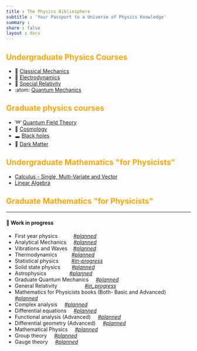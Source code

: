 ```yaml
---
title : The Physics Bibliosphere
subtitle : 'Your Passport to a Universe of Physics Knowledge'
summary :
share : false
layout : docs
---
```


## <span style="color:orange">  Undergraduate Physics Courses </span>

- :apple: [Classical Mechanics]({{<ref"ug/cm">}}) 
- :magnet: [Electrodynamics]({{<ref"ug/ed">}})
- :rocket: [Special Relativity]({{<ref"ug/sr">}})
- :atom: [Quantum Mechanics]({{<ref"ug/qm">}})

## <span style="color:orange">  Graduate physics courses </span>

- :loop: [Quantum Field Theory]({{<ref"grad/qft">}})
- :milky_way: [Cosmology]({{<ref"grad/cosmology">}})  
- :hole: [Black holes]({{<ref"grad/bh">}})
- :flashlight: [Dark Matter]({{ref"grad/dm"}})


## <span style="color:orange"> Undergraduate Mathematics "for Physicists" </span>
- [Calculus - Single, Multi-Variate and Vector]({{<ref"math/calculus">}})
- [Linear Algebra]({{<ref"math/linearalgebra">}})

## <span style="color:orange"> Graduate Mathematics "for Physicists"  </span>

<hr/>

#### :construction: Work in progress
- First year physics $~~~~~~~~~$ *<u>#planned</u>*
- Analytical Mechanics $~~~$ *<u>#planned</u>*
- Vibrations and Waves $~~$ *<u>#planned</u>*
- Thermodynamics $~~~~~~~~$ *<u>#planned</u>*
- Statistical physics $~~~~~~~$ *<u>#in-progress</u>*
- Solid state physics $~~~~~~$ *<u>#planned</u>*
- Astrophysics $~~~~~~~~~~~~~~$ *<u>#planned</u>*
- Graduate Quantum Mechanics $~~~$ *<u>#planned</u>*
- General Relativity $~~~~~~~~~~~~~~~~~$ *<u>#in_progress</u>*
- Mathematics for Physicists books (Both- Basic and Advanced) $~~~$     *<u>#planned</u>*
- Complex analysis $~~~$     *<u>#planned</u>*
- Differential equations  $~~~$    *<u>#planned</u>*
- Functional analysis (Advanced)  $~~~$    *<u>#planned</u>*
- Differential geometry (Advanced) $~~~$      *<u>#planned</u>*
- Mathematical Physics  $~~~$    *<u>#planned</u>*
- Group theory  $~~~$    *<u>#planned</u>*
- Gauge theory  $~~~$    *<u>#planned</u>*
